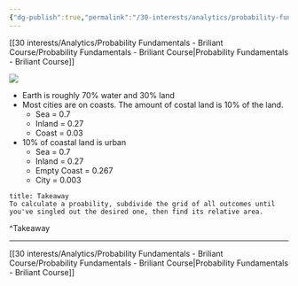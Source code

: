 ```yaml
---
{"dg-publish":true,"permalink":"/30-interests/analytics/probability-fundamentals-briliant-course/estimating-probabilities/","dgHomeLink":true,"dgPassFrontmatter":false}
---
```


[[30 interests/Analytics/Probability Fundamentals - Briliant Course/Probability Fundamentals - Briliant Course|Probability Fundamentals - Briliant Course]]

![](https://i.imgur.com/exI1W7E.png)

- Earth is roughly 70% water and 30% land
- Most cities are on coasts. The amount of costal land is 10% of the land.
	- Sea = 0.7
	- Inland = 0.27
	- Coast = 0.03
- 10% of coastal land is urban
	- Sea = 0.7
	- Inland = 0.27
	- Empty Coast = 0.267
	- City = 0.003

```ad-success
title: Takeaway
To calculate a proability, subdivide the grid of all outcomes until you've singled out the desired one, then find its relative area.
```
^Takeaway


---
[[30 interests/Analytics/Probability Fundamentals - Briliant Course/Probability Fundamentals - Briliant Course|Probability Fundamentals - Briliant Course]]